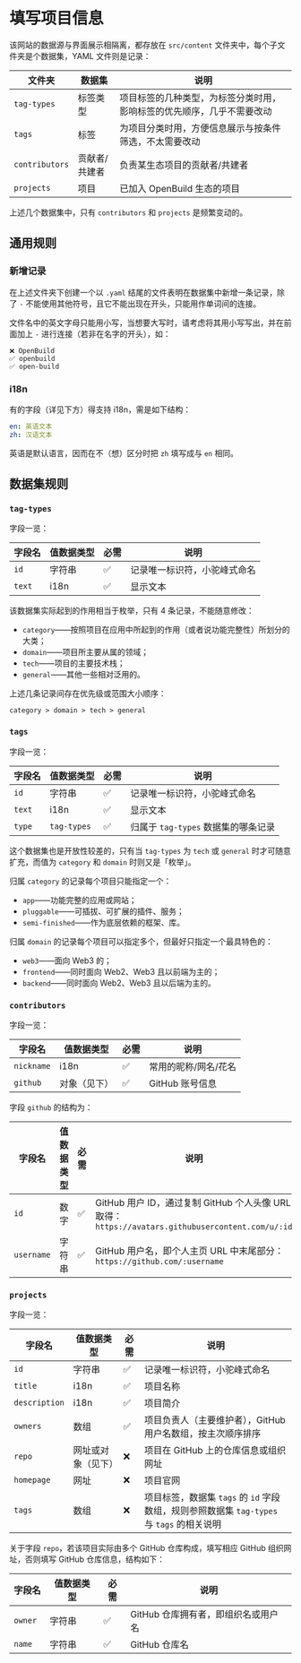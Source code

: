 # 填写项目信息

该网站的数据源与界面展示相隔离，都存放在 `src/content` 文件夹中，每个子文件夹是个数据集，YAML 文件则是记录：

| 文件夹 | 数据集 | 说明 |
| --- | --- | --- |
| `tag-types` | 标签类型 | 项目标签的几种类型，为标签分类时用，影响标签的优先顺序，几乎不需要改动 |
| `tags` | 标签 | 为项目分类时用，方便信息展示与按条件筛选，不太需要改动 |
| `contributors` | 贡献者/共建者 | 负责某生态项目的贡献者/共建者 |
| `projects` | 项目 | 已加入 OpenBuild 生态的项目 |

上述几个数据集中，只有 `contributors` 和 `projects` 是频繁变动的。

## 通用规则

### 新增记录

在上述文件夹下创建一个以 `.yaml` 结尾的文件表明在数据集中新增一条记录，除了 `-` 不能使用其他符号，且它不能出现在开头，只能用作单词间的连接。

文件名中的英文字母只能用小写，当想要大写时，请考虑将其用小写写出，并在前面加上 `-` 进行连接（若非在名字的开头），如：

```
❌ OpenBuild
✅ openbuild
✅ open-build
```

### i18n

有的字段（详见下方）得支持 i18n，需是如下结构：

```yaml
en: 英语文本
zh: 汉语文本
```

英语是默认语言，因而在不（想）区分时把 `zh` 填写成与 `en` 相同。

## 数据集规则

### `tag-types`

字段一览：

| 字段名 | 值数据类型 | 必需 | 说明 |
| --- | --- | --- | --- |
| `id` | 字符串 | ✅ | 记录唯一标识符，小驼峰式命名 |
| `text` | i18n | ✅ | 显示文本 |

该数据集实际起到的作用相当于枚举，只有 4 条记录，不能随意修改：

- `category`——按照项目在应用中所起到的作用（或者说功能完整性）所划分的大类；
- `domain`——项目所主要从属的领域；
- `tech`——项目的主要技术栈；
- `general`——其他一些相对泛用的。

上述几条记录间存在优先级或范围大小顺序：

```
category > domain > tech > general
```

### `tags`

字段一览：

| 字段名 | 值数据类型 | 必需 | 说明 |
| --- | --- | --- | --- |
| `id` | 字符串 | ✅ | 记录唯一标识符，小驼峰式命名 |
| `text` | i18n | ✅ | 显示文本 |
| `type` | `tag-types` | ✅ | 归属于 `tag-types` 数据集的哪条记录 |

这个数据集也是开放性较差的，只有当 `tag-types` 为 `tech` 或 `general` 时才可随意扩充，而值为 `category` 和 `domain` 时则又是「枚举」。

归属 `category` 的记录每个项目只能指定一个：

- `app`——功能完整的应用或网站；
- `pluggable`——可插拔、可扩展的插件、服务；
- `semi-finished`——作为底层依赖的框架、库。

归属 `domain` 的记录每个项目可以指定多个，但最好只指定一个最具特色的：

- `web3`——面向 Web3 的；
- `frontend`——同时面向 Web2、Web3 且以前端为主的；
- `backend`——同时面向 Web2、Web3 且以后端为主的。

### `contributors`

字段一览：

| 字段名 | 值数据类型 | 必需 | 说明 |
| --- | --- | --- | --- |
| `nickname` | i18n | ✅ | 常用的昵称/网名/花名 |
| `github` | 对象（见下） | ✅ | GitHub 账号信息 |

字段 `github` 的结构为：

| 字段名 | 值数据类型 | 必需 | 说明 |
| --- | --- | --- | --- |
| `id` | 数字 | ✅ | GitHub 用户 ID，通过复制 GitHub 个人头像 URL 取得：`https://avatars.githubusercontent.com/u/:id` |
| `username` | 字符串 | ✅ | GitHub 用户名，即个人主页 URL 中末尾部分：`https://github.com/:username` |

### `projects`

字段一览：

| 字段名 | 值数据类型 | 必需 | 说明 |
| --- | --- | --- | --- |
| `id` | 字符串 | ✅ | 记录唯一标识符，小驼峰式命名 |
| `title` | i18n | ✅ | 项目名称 |
| `description` | i18n | ✅ | 项目简介 |
| `owners` | 数组 | ✅ | 项目负责人（主要维护者），GitHub 用户名数组，按主次顺序排序 |
| `repo` | 网址或对象（见下） | ❌ | 项目在 GitHub 上的仓库信息或组织网址 |
| `homepage` | 网址 | ❌ | 项目官网 |
| `tags` | 数组 | ❌ | 项目标签，数据集 `tags` 的 `id` 字段数组，规则参照数据集 `tag-types` 与 `tags` 的相关说明 |

关于字段 `repo`，若该项目实际由多个 GitHub 仓库构成，填写相应 GitHub 组织网址，否则填写 GitHub 仓库信息，结构如下：

| 字段名 | 值数据类型 | 必需 | 说明 |
| --- | --- | --- | --- |
| `owner` | 字符串 | ✅ | GitHub 仓库拥有者，即组织名或用户名 |
| `name` | 字符串 | ✅ | GitHub 仓库名 |
